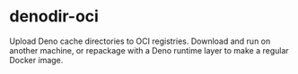 # denodir-oci
Upload Deno cache directories to OCI registries. Download and run on another machine, or repackage with a Deno runtime layer to make a regular Docker image.
